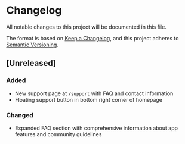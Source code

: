 # Changelog

All notable changes to this project will be documented in this file.

The format is based on [Keep a Changelog](https://keepachangelog.com/en/1.0.0/),
and this project adheres to [Semantic Versioning](https://semver.org/spec/v2.0.0.html).

## [Unreleased]

### Added
- New support page at `/support` with FAQ and contact information
- Floating support button in bottom right corner of homepage

### Changed
- Expanded FAQ section with comprehensive information about app features and community guidelines 